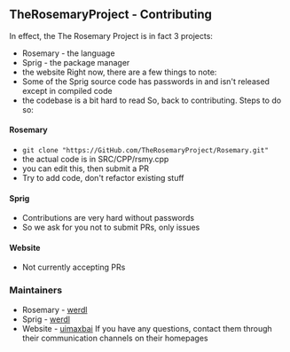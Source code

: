 ## TheRosemaryProject - Contributing
In effect, the The Rosemary Project is in fact 3 projects:
- Rosemary - the language
- Sprig - the package manager
- the website
Right now, there are a few things to note:
- Some of the Sprig source code has passwords in and isn't released except in compiled code
- the codebase is a bit hard to read
So, back to contributing. Steps to do so:
#### Rosemary
- `git clone "https://GitHub.com/TheRosemaryProject/Rosemary.git"`
- the actual code is in SRC/CPP/rsmy.cpp
- you can edit this, then submit a PR
- Try to add code, don't refactor existing stuff
#### Sprig
- Contributions are very hard without passwords
- So we ask for you not to submit PRs, only issues
#### Website
- Not currently accepting PRs
### Maintainers
- Rosemary - [werdl](GitHub.com/werdl)
- Sprig - [werdl](GitHub.com/werdl)
- Website - [uimaxbai](GitHub.com/uimaxbai)
If you have any questions, contact them through their communication channels on their homepages 
